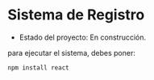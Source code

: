 <h1>Sistema de Registro</h1>

- Estado del proyecto: En construcción.

para ejecutar el sistema, debes poner:

```npm install react```  
